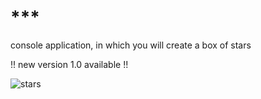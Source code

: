 # ***
console application, in which you will create a box of stars

!! new version 1.0 available !!

![stars](https://user-images.githubusercontent.com/114512559/194769046-7f46c129-e17a-4403-97de-c865a669f8fd.png)
